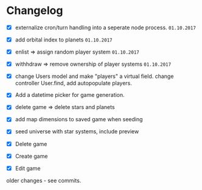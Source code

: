 # Changelog

- [x] externalize cron/turn handling into a seperate node process. `01.10.2017`
- [x] add orbital index to planets `01.10.2017`
- [x] enlist => assign random player system `01.10.2017`
- [x] withhdraw => remove ownership of player systems `01.10.2017`
- [x] change Users model and make "players" a virtual field. change controller User.find, add autopopulate players.
- [x] Add a datetime picker for game generation.
- [x] delete game => delete stars and planets
- [x] add map dimensions to saved game when seeding
- [x] seed universe with star systems, include preview
- [x] Delete game
- [x] Create game
- [x] Edit game  


older changes - see commits.
